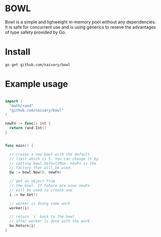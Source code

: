 # BOWL <br>

Bowl is a simple and lighweight in-memory pool without any dependencies.
It is safe for concurrent use and is using generics to reseve
the advantages of type safety provided by Go.

# Install

```shell
go get github.com/naivary/bowl
```

# Example usage

```Go

import (
  "math/rand"
  "github.com/naivary/bowl"
)

newFn := func() int {
  return rand.Int()
}


func main() {

  // create a new bowl with the default
  // limit which is 5. You can change it by
  // setting bowl.DefaultMax. newFn is the
  // factory that will be used.
  bw := bowl.New(0, newFn)

  // get an object from
  // the bowl. If tehere are none newFn
  // will be used to create one
  i := bw.Get()

  // worker is doing some work
  worker(i)

  // return `i` back to the bowl
  // after worker is done with the work
  bw.Return(i)
}
```
